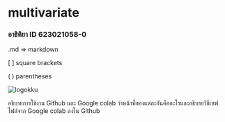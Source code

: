 # multivariate

### อาธิติยา ID 623021058-0

.md => markdown

[ ] square brackets

( ) parentheses

![logokku](logokku.png)

อธิบายการใช้งาน Github และ Google colab ว่าหน้าที่ของแต่ละอันคืออะไรและอธิบายวิธีเซฟไฟล์จาก Google colab ลงใน Github


